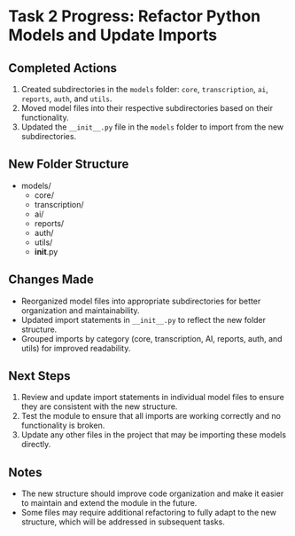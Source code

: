 # Task 2 Progress: Refactor Python Models and Update Imports

## Completed Actions
1. Created subdirectories in the `models` folder: `core`, `transcription`, `ai`, `reports`, `auth`, and `utils`.
2. Moved model files into their respective subdirectories based on their functionality.
3. Updated the `__init__.py` file in the `models` folder to import from the new subdirectories.

## New Folder Structure
- models/
  - core/
  - transcription/
  - ai/
  - reports/
  - auth/
  - utils/
  - __init__.py

## Changes Made
- Reorganized model files into appropriate subdirectories for better organization and maintainability.
- Updated import statements in `__init__.py` to reflect the new folder structure.
- Grouped imports by category (core, transcription, AI, reports, auth, and utils) for improved readability.

## Next Steps
1. Review and update import statements in individual model files to ensure they are consistent with the new structure.
2. Test the module to ensure that all imports are working correctly and no functionality is broken.
3. Update any other files in the project that may be importing these models directly.

## Notes
- The new structure should improve code organization and make it easier to maintain and extend the module in the future.
- Some files may require additional refactoring to fully adapt to the new structure, which will be addressed in subsequent tasks.